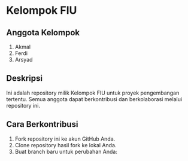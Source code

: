 # Kelompok FIU

## Anggota Kelompok
1. Akmal
2. Ferdi
3. Arsyad

## Deskripsi
Ini adalah repository milik Kelompok FIU untuk proyek pengembangan tertentu. Semua anggota dapat berkontribusi dan berkolaborasi melalui repository ini.

## Cara Berkontribusi
1. Fork repository ini ke akun GitHub Anda.
2. Clone repository hasil fork ke lokal Anda.
3. Buat branch baru untuk perubahan Anda:
